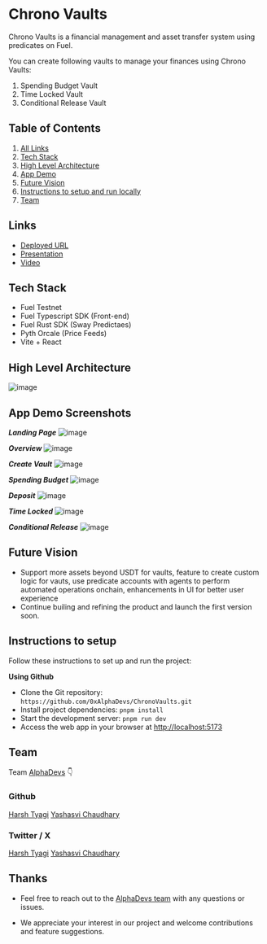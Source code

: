 # Chrono Vaults

Chrono Vaults is a financial management and asset transfer system using predicates on Fuel.

You can create following vaults to manage your finances using Chrono Vaults:

1. Spending Budget Vault
2. Time Locked Vault
3. Conditional Release Vault

## Table of Contents

1. [All Links](#links)
2. [Tech Stack](#tech-stack)
3. [High Level Architecture](#high-level-architecture)
4. [App Demo](#app-demo-screenshots)
5. [Future Vision](#future-vision)
6. [Instructions to setup and run locally ](#instructions-to-setup)
7. [Team](#team)

## Links

- [Deployed URL](https://chrono-vaults.vercel.app)
- [Presentation](https://www.canva.com/design/DAGSNmeP_rI/AUYczLUMUSBg02gk4S1CuA/view)
- [Video]()

## Tech Stack

- Fuel Testnet
- Fuel Typescript SDK (Front-end)
- Fuel Rust SDK (Sway Predictaes)
- Pyth Orcale (Price Feeds)
- Vite + React

## High Level Architecture

![image](/public/appDemo/architecture.png)

## App Demo Screenshots

**_Landing Page_**
![image](/public/appDemo/landing-page.png)

**_Overview_**
![image](/public/appDemo/overview.png)

**_Create Vault_**
![image](/public/appDemo/create-vault.png)

**_Spending Budget_**
![image](/public/appDemo/spending-budget.png)

**_Deposit_**
![image](/public/appDemo/deposit.png)

**_Time Locked_**
![image](/public/appDemo/time-locked.png)

**_Conditional Release_**
![image](/public/appDemo/conditional-release.png)

## Future Vision

- Support more assets beyond USDT for vaults, feature to create custom logic for vauts, use predicate accounts with agents to perform automated operations onchain, enhancements in UI for better user experience
- Continue builing and refining the product and launch the first version soon.

## Instructions to setup

Follow these instructions to set up and run the project:

**Using Github**

- Clone the Git repository: `https://github.com/0xAlphaDevs/ChronoVaults.git`
- Install project dependencies: `pnpm install`
- Start the development server: `pnpm run dev`
- Access the web app in your browser at [http://localhost:5173](http://localhost:5173)

## Team

Team [AlphaDevs](https://www.alphadevs.dev) 👇

### Github

[Harsh Tyagi](https://github.com/mr-harshtyagi)
[Yashasvi Chaudhary](https://github.com/0xyshv)

### Twitter / X

[Harsh Tyagi](https://twitter.com/0xmht)
[Yashasvi Chaudhary](https://twitter.com/0xyshv)

## Thanks

- Feel free to reach out to the [AlphaDevs team](https://www.alphadevs.dev) with any questions or issues.

- We appreciate your interest in our project and welcome contributions and feature suggestions.
